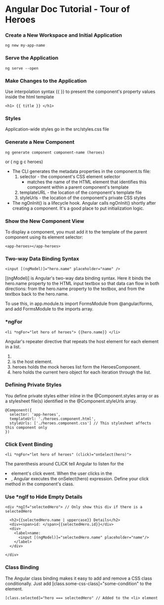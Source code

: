 # Angular Doc Tutorial - Tour of Heroes

### Create a New Workspace and Initial Application

```
ng new my-app-name
```

### Serve the Application

```
ng serve --open
```

### Make Changes to the Application

Use interpolation syntax {{ }} to present the component's property values inside the html template

```
<h1> {{ title }} </h1>
```

### Styles

Application-wide styles go in the src/styles.css file

### Generate a New Component

```
ng generate component component-name (heroes)
```
or ( ng g c heroes)

* The CLI generates the metadata properties in the component.ts file:
    1. selector - the component's CSS element selector
        * matches the name of the HTML element that identifies this component within a parent component's template
    2. templateURL - the location of the component's template file
    3. styleUrls - the location of the component's private CSS styles
* The ngOnInit() is a lifecycle hook. Angular calls ngOnInit() shortly after creating a component. It's a good place to put initialization logic.

### Show the New Component View

To display a component, you must add it to the template of the parent component using its element selector:
```
<app-heroes></app-heroes>
```

### Two-way Data Binding Syntax

```
<input [(ngModel)]="hero.name" placeholder="name" />
```

[(ngModel)] is Angular's two-way data binding syntax. Here it binds the hero.name property to the HTML input textbox so that data can flow in both directions: from the hero.name property to the textbox, and from the textbox back to the hero.name.

To use this, in app.module.ts import FormsModule from @angular/forms, and add FormsModule to the imports array.

### *ngFor

```
<li *ngFor="let hero of heroes"> {{hero.name}} </li>
```

Angular's repeater directive that repeats the host element for each element in a list.

1. <li> is the host element.
2. heroes holds the mock heroes list form the HeroesComponent.
3. hero holds the current hero object for each iteration through the list.

### Defining Private Styles

You define private styles either inline in the @Component.styles array or as a stylesheet file(s) identified in the @Component.styleUrls array.

```
@Component({
  selector: 'app-heroes',
  templateUrl: './heroes.component.html',
  styleUrls: ['./heroes.component.css'] // This stylesheet affects this component only
})
```

### Click Event Binding

```
<li *ngFor="let hero of heroes" (click)="onSelect(hero)">
```

The parenthesis around CLICK tell Angular to listen for the <li> element's click event. When the user clicks in the <li>, Angular executes the onSelect(hero) expression. Define your click method in the component's class. 

### Use *ngIf to Hide Empty Details

``` 
<div *ngIf="selectedHero"> // Only show this div if there is a selectedHero 

  <h2>{{selectedHero.name | uppercase}} Details</h2>
  <div><span>id: </span>{{selectedHero.id}}</div>
  <div>
    <label>name:
      <input [(ngModel)]="selectedHero.name" placeholder="name"/>
    </label>
  </div>

</div>
```

### Class Binding

The Angular class binding makes it easy to add and remove a CSS class conditionally. Just add [class.some-css-class]="some-condition" to the element.

```
[class.selected]="hero === selectedHero" // Added to the <li> element
```



